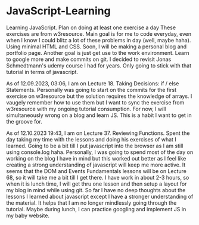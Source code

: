 # JavaScript-Learning
Learning JavaScript. Plan on doing at least one exercise a day
These exercises are from w3resource. Main goal is for me to code everyday, even when I know I could blitz a lot of these problems in day (well, maybe haha).
Using minimal HTML and CSS. Soon, I will be making a personal blog and portfolio page.
Another goal is just get use to the work environment. Learn to google more and make commits on git.
I decided to revisit Jonas Schmedtmann's udemy course I had for years. Only going to stick with that tutorial in terms of javascript.

As of 12.09.2023, 03:06, I am on Lecture 18. Taking Decisions: if / else Statements.
Personally was going to start on the commits for the first exercise on w3resource but the solution requires the knowledge of arrays. I vaugely remember how to use them but I want to sync the exercise from w3resource with my ongoing tutorial consumption. For now, I will simultaneously wrong on a blog and learn JS. This is a habit I want to get in the groove for.

As of 12.10.2023 19:43, I am on Lecture 37. Reviewing Functions.
Spent the day taking my time with the lessons and doing his exercises of what I learned. Going to be a bit till I put javascript into the browser as I am still using console.log haha. Personally, I was going to spend most of the day on working on the blog I have in mind but this worked out better as I feel like creating a strong understanding of javascript will keep me more active. It seems that the DOM and Events Fundamentals lessons will be on Lecture 68, so it will take me a bit till I get there. I have work in about 2-3 hours, so when it is lunch time, I will get thru one lesson and then setup a layout for my blog in mind while using git. 
So far I have no deep thoughts about the lessons I learned about javascript except I have a stronger understanding of the material. It helps that I am no longer mindlessly going through the tutorial. Maybe during lunch, I can practice googling and implement JS in my baby website.
